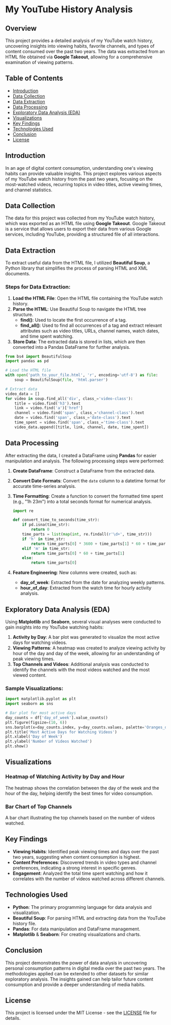 # My YouTube History Analysis

## Overview

This project provides a detailed analysis of my YouTube watch history, uncovering insights into viewing habits, favorite channels, and types of content consumed over the past two years. The data was extracted from an HTML file obtained via **Google Takeout**, allowing for a comprehensive examination of viewing patterns.

## Table of Contents

- [Introduction](#introduction)
- [Data Collection](#data-collection)
- [Data Extraction](#data-extraction)
- [Data Processing](#data-processing)
- [Exploratory Data Analysis (EDA)](#exploratory-data-analysis-eda)
- [Visualizations](#visualizations)
- [Key Findings](#key-findings)
- [Technologies Used](#technologies-used)
- [Conclusion](#conclusion)
- [License](#license)

## Introduction

In an age of digital content consumption, understanding one's viewing habits can provide valuable insights. This project explores various aspects of my YouTube watch history from the past two years, focusing on the most-watched videos, recurring topics in video titles, active viewing times, and channel statistics.

## Data Collection

The data for this project was collected from my YouTube watch history, which was exported as an HTML file using **Google Takeout**. Google Takeout is a service that allows users to export their data from various Google services, including YouTube, providing a structured file of all interactions.

## Data Extraction

To extract useful data from the HTML file, I utilized **Beautiful Soup**, a Python library that simplifies the process of parsing HTML and XML documents.

### Steps for Data Extraction:

1. **Load the HTML File**: Open the HTML file containing the YouTube watch history.
2. **Parse the HTML**: Use Beautiful Soup to navigate the HTML tree structure.
   - **find()**: Used to locate the first occurrence of a tag.
   - **find_all()**: Used to find all occurrences of a tag and extract relevant attributes such as video titles, URLs, channel names, watch dates, and time spent watching.
3. **Store Data**: The extracted data is stored in lists, which are then converted into a Pandas DataFrame for further analysis.

```python
from bs4 import BeautifulSoup
import pandas as pd

# Load the HTML file
with open('path_to_your_file.html', 'r', encoding='utf-8') as file:
    soup = BeautifulSoup(file, 'html.parser')

# Extract data
video_data = []
for video in soup.find_all('div', class_='video-class'):
    title = video.find('h3').text
    link = video.find('a')['href']
    channel = video.find('span', class_='channel-class').text
    date = video.find('span', class_='date-class').text
    time_spent = video.find('span', class_='time-class').text
    video_data.append([title, link, channel, date, time_spent])
```

## Data Processing

After extracting the data, I created a DataFrame using **Pandas** for easier manipulation and analysis. The following processing steps were performed:

1. **Create DataFrame**: Construct a DataFrame from the extracted data.
2. **Convert Date Formats**: Convert the `date` column to a datetime format for accurate time-series analysis.
3. **Time Formatting**: Create a function to convert the formatted time spent (e.g., "1h 23m") into a total seconds format for numerical analysis.
   ```python
   import re

   def convert_time_to_seconds(time_str):
       if pd.isna(time_str):
           return 0
       time_parts = list(map(int, re.findall(r'\d+', time_str)))
       if 'h' in time_str:
           return time_parts[0] * 3600 + time_parts[1] * 60 + time_parts[2]
       elif 'm' in time_str:   
           return time_parts[0] * 60 + time_parts[1]
       else:
           return time_parts[0]
   ```

4. **Feature Engineering**: New columns were created, such as:
   - **day_of_week**: Extracted from the date for analyzing weekly patterns.
   - **hour_of_day**: Extracted from the watch time for hourly activity analysis.

## Exploratory Data Analysis (EDA)

Using **Matplotlib** and **Seaborn**, several visual analyses were conducted to gain insights into my YouTube watching habits:

1. **Activity by Day**: A bar plot was generated to visualize the most active days for watching videos.
2. **Viewing Patterns**: A heatmap was created to analyze viewing activity by hour of the day and day of the week, allowing for an understanding of peak viewing times.
3. **Top Channels and Videos**: Additional analysis was conducted to identify the channels with the most videos watched and the most viewed content.

### Sample Visualizations:
```python
import matplotlib.pyplot as plt
import seaborn as sns

# Bar plot for most active days
day_counts = df['day_of_week'].value_counts()
plt.figure(figsize=(10, 6))
sns.barplot(x=day_counts.index, y=day_counts.values, palette='Oranges_d')
plt.title('Most Active Days for Watching Videos')
plt.xlabel('Day of Week')
plt.ylabel('Number of Videos Watched')
plt.show()
```

## Visualizations

### Heatmap of Watching Activity by Day and Hour
The heatmap shows the correlation between the day of the week and the hour of the day, helping identify the best times for video consumption.

### Bar Chart of Top Channels
A bar chart illustrating the top channels based on the number of videos watched.

## Key Findings

- **Viewing Habits**: Identified peak viewing times and days over the past two years, suggesting when content consumption is highest.
- **Content Preferences**: Discovered trends in video types and channel preferences, indicating a strong interest in specific genres.
- **Engagement**: Analyzed the total time spent watching and how it correlates with the number of videos watched across different channels.

## Technologies Used

- **Python**: The primary programming language for data analysis and visualization.
- **Beautiful Soup**: For parsing HTML and extracting data from the YouTube history file.
- **Pandas**: For data manipulation and DataFrame management.
- **Matplotlib** & **Seaborn**: For creating visualizations and charts.

## Conclusion

This project demonstrates the power of data analysis in uncovering personal consumption patterns in digital media over the past two years. The methodologies applied can be extended to other datasets for similar exploratory analysis. The insights gained can help tailor future content consumption and provide a deeper understanding of media habits.

## License

This project is licensed under the MIT License - see the [LICENSE](LICENSE) file for details.


